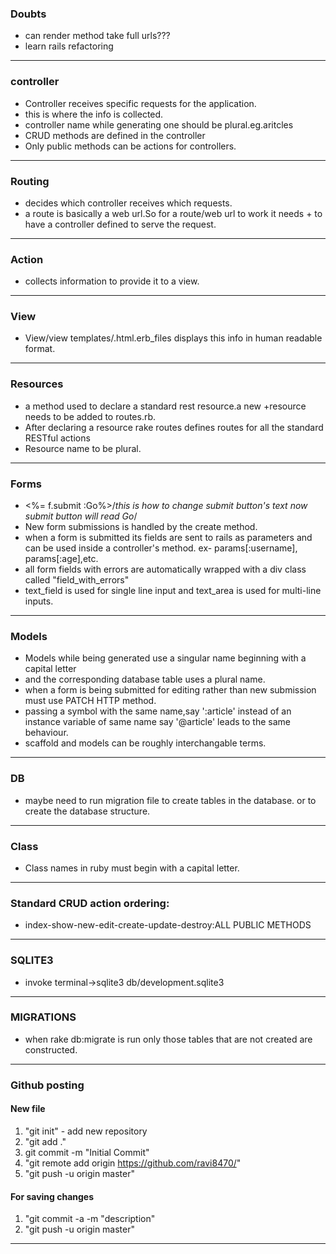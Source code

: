 ### Doubts
+ can render method take full urls???  
+ learn rails refactoring  
 ***
### controller
+ Controller receives specific requests for the application.  
+ this is where the info is collected.  
+ controller name while generating one should be plural.eg.aritcles  
+ CRUD methods are defined in the controller  
+ Only public methods can be actions for controllers.  
 ***
### Routing
+ decides which controller receives which requests.
+ a route is basically a web url.So for a route/web url to work it needs + to have a controller defined to serve the request.
 ***
### Action
+ collects information to provide it to a view.
 ***
### View
+ View/view templates/.html.erb_files displays this info in human readable format.
 ***

### Resources
+ a method used to declare a standard rest resource.a new +resource needs to be added to routes.rb.
+ After declaring a resource rake routes defines routes for all the standard RESTful actions
+ Resource name to be plural.
 ***
### Forms
+ <%= f.submit :Go%>/*this is how to change submit button's text now submit button will read Go*/
+ New form submissions is handled by the create method.
+ when a form is submitted its fields are sent to rails as parameters and can be used inside a controller's method.
ex- params[:username], params[:age],etc.
+ all form fields with errors are automatically wrapped with a div class called "field_with_errors"
+ text_field is used for single line input and text_area is used for multi-line inputs.
 ***
### Models
+ Models while being generated use a singular name beginning with a capital letter
+ and the corresponding database table uses a plural name.
+ when a form is being submitted for editing rather than new submission must use PATCH HTTP method.
+ passing a symbol with the same name,say ':article' instead of an instance variable of same name say '@article' leads to the same behaviour.
+ scaffold and models can be roughly interchangable terms.
 ***
### DB
+ maybe need to run migration file to create tables in the database. or to create the database structure.
 ***
### Class
+ Class names in ruby must begin with a capital letter.
 ***
### Standard CRUD action ordering:
+ index-show-new-edit-create-update-destroy:ALL PUBLIC METHODS
 ***
### SQLITE3
+ invoke terminal->sqlite3 db/development.sqlite3
 ***
### MIGRATIONS
+ when rake db:migrate is run only those tables that are not created are constructed.
 ***
### Github posting
#### New file
1. "git init" - add new repository  
2. "git add ."  
3. git commit -m "Initial Commit"
4. "git remote add origin https://github.com/ravi8470/<filename>"
5. "git push -u origin master"
#### For saving changes
1. "git commit -a -m "description"
2. "git push -u origin master"
 ***
